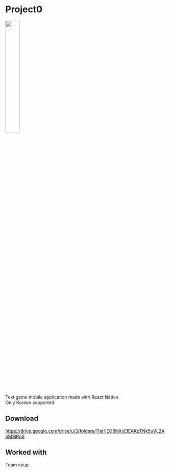 # Project0
<img src = "https://user-images.githubusercontent.com/90131657/159473484-eec052f4-99f9-4da6-a884-fb0cd93d8dba.png" width="30%" />  <br/>Text game mobile application made with React Native.  
Only Korean supported.  
## Download
https://drive.google.com/drive/u/3/folders/11aHlEO8NXxEIEAKpTNk5uVL2AqMSjRpS
## Worked with
Team soup
